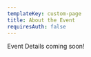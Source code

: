 ```yaml
---
templateKey: custom-page
title: About the Event
requiresAuth: false
---
```

Event Details coming soon!